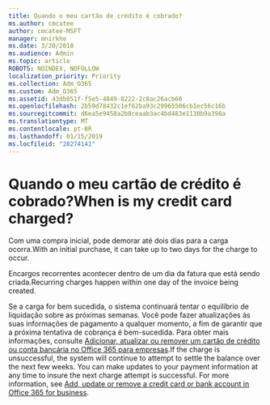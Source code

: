 ```yaml
---
title: Quando o meu cartão de crédito é cobrado?
ms.author: cmcatee
author: cmcatee-MSFT
manager: mnirkhe
ms.date: 3/20/2018
ms.audience: Admin
ms.topic: article
ROBOTS: NOINDEX, NOFOLLOW
localization_priority: Priority
ms.collection: Adm_O365
ms.custom: Adm_O365
ms.assetid: 43db851f-f5e5-4849-8222-2c8ac26acb60
ms.openlocfilehash: 2b59d78432c1ef62ba93c29965506cb1ec56c16b
ms.sourcegitcommit: d6ea5e9458a2b8ceaab3ac4bd483e1130b9a398a
ms.translationtype: MT
ms.contentlocale: pt-BR
ms.lasthandoff: 01/15/2019
ms.locfileid: "28274141"
---
```

# <a name="when-is-my-credit-card-charged"></a><span data-ttu-id="65241-102">Quando o meu cartão de crédito é cobrado?</span><span class="sxs-lookup"><span data-stu-id="65241-102">When is my credit card charged?</span></span>

<span data-ttu-id="65241-103">Com uma compra inicial, pode demorar até dois dias para a carga ocorra.</span><span class="sxs-lookup"><span data-stu-id="65241-103">With an initial purchase, it can take up to two days for the charge to occur.</span></span>
  
<span data-ttu-id="65241-104">Encargos recorrentes acontecer dentro de um dia da fatura que está sendo criada.</span><span class="sxs-lookup"><span data-stu-id="65241-104">Recurring charges happen within one day of the invoice being created.</span></span>
  
<span data-ttu-id="65241-p101">Se a carga for bem sucedida, o sistema continuará tentar o equilíbrio de liquidação sobre as próximas semanas. Você pode fazer atualizações às suas informações de pagamento a qualquer momento, a fim de garantir que a próxima tentativa de cobrança é bem-sucedida. Para obter mais informações, consulte [Adicionar, atualizar ou remover um cartão de crédito ou conta bancária no Office 365 para empresas](https://support.office.com/article/30ba9c83-50d8-4020-90ed-830a5b8c8724).</span><span class="sxs-lookup"><span data-stu-id="65241-p101">If the charge is unsuccessful, the system will continue to attempt to settle the balance over the next few weeks. You can make updates to your payment information at any time to insure the next charge attempt is successful. For more information, see [Add, update or remove a credit card or bank account in Office 365 for business](https://support.office.com/article/30ba9c83-50d8-4020-90ed-830a5b8c8724).</span></span>
  

